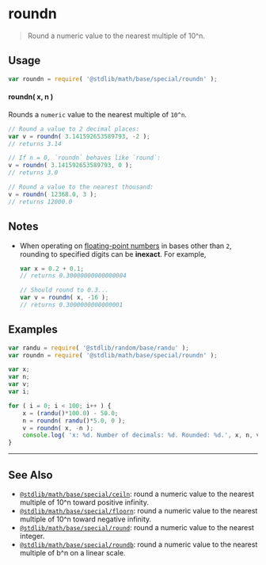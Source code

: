 <!--

@license Apache-2.0

Copyright (c) 2018 The Stdlib Authors.

Licensed under the Apache License, Version 2.0 (the "License");
you may not use this file except in compliance with the License.
You may obtain a copy of the License at

   http://www.apache.org/licenses/LICENSE-2.0

Unless required by applicable law or agreed to in writing, software
distributed under the License is distributed on an "AS IS" BASIS,
WITHOUT WARRANTIES OR CONDITIONS OF ANY KIND, either express or implied.
See the License for the specific language governing permissions and
limitations under the License.

-->

# roundn

> Round a numeric value to the nearest multiple of 10^n.

<section class="usage">

## Usage

```javascript
var roundn = require( '@stdlib/math/base/special/roundn' );
```

#### roundn( x, n )

Rounds a `numeric` value to the nearest multiple of `10^n`.

```javascript
// Round a value to 2 decimal places:
var v = roundn( 3.141592653589793, -2 );
// returns 3.14

// If n = 0, `roundn` behaves like `round`:
v = roundn( 3.141592653589793, 0 );
// returns 3.0

// Round a value to the nearest thousand:
v = roundn( 12368.0, 3 );
// returns 12000.0
```

</section>

<!-- /.usage -->

<section class="notes">

## Notes

-   When operating on [floating-point numbers][ieee754] in bases other than `2`, rounding to specified digits can be **inexact**. For example,

    ```javascript
    var x = 0.2 + 0.1;
    // returns 0.30000000000000004

    // Should round to 0.3...
    var v = roundn( x, -16 );
    // returns 0.3000000000000001
    ```

</section>

<!-- /.notes -->

<section class="examples">

## Examples

<!-- eslint no-undef: "error" -->

```javascript
var randu = require( '@stdlib/random/base/randu' );
var roundn = require( '@stdlib/math/base/special/roundn' );

var x;
var n;
var v;
var i;

for ( i = 0; i < 100; i++ ) {
    x = (randu()*100.0) - 50.0;
    n = roundn( randu()*5.0, 0 );
    v = roundn( x, -n );
    console.log( 'x: %d. Number of decimals: %d. Rounded: %d.', x, n, v );
}
```

</section>

<!-- /.examples -->

<!-- Section for related `stdlib` packages. Do not manually edit this section, as it is automatically populated. -->

<section class="related">

* * *

## See Also

-   [`@stdlib/math/base/special/ceiln`][@stdlib/math/base/special/ceiln]: round a numeric value to the nearest multiple of 10^n toward positive infinity.
-   [`@stdlib/math/base/special/floorn`][@stdlib/math/base/special/floorn]: round a numeric value to the nearest multiple of 10^n toward negative infinity.
-   [`@stdlib/math/base/special/round`][@stdlib/math/base/special/round]: round a numeric value to the nearest integer.
-   [`@stdlib/math/base/special/roundb`][@stdlib/math/base/special/roundb]: round a numeric value to the nearest multiple of b^n on a linear scale.

</section>

<!-- /.related -->

<!-- Section for all links. Make sure to keep an empty line after the `section` element and another before the `/section` close. -->

<section class="links">

[ieee754]: https://en.wikipedia.org/wiki/IEEE_754-1985

<!-- <related-links> -->

[@stdlib/math/base/special/ceiln]: https://github.com/stdlib-js/math/tree/main/base/special/ceiln

[@stdlib/math/base/special/floorn]: https://github.com/stdlib-js/math/tree/main/base/special/floorn

[@stdlib/math/base/special/round]: https://github.com/stdlib-js/math/tree/main/base/special/round

[@stdlib/math/base/special/roundb]: https://github.com/stdlib-js/math/tree/main/base/special/roundb

<!-- </related-links> -->

</section>

<!-- /.links -->
